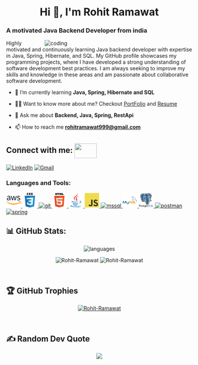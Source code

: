 <h1 align="center">Hi 👋, I'm Rohit Ramawat</h1>
<h3 align="left">A motivated Java Backend Developer from india</h3>
<img align = "right" alt = "coding"  width = "400" src="https://repository-images.githubusercontent.com/340868117/f2b32a00-cc75-11eb-8bf8-1bf1990e8868">

<p>Highly motivated and continuously learning Java backend developer with expertise in Java, Spring, Hibernate, and SQL. My GitHub profile showcases my programming projects, where I have developed a strong understanding of software development best practices. I am always seeking to improve my skills and knowledge in these areas and am passionate about collaborative software development.</p>

- 🌱 I’m currently learning **Java, Spring, Hibernate and SQL**

- 👨‍💻 Want to know more about me? Checkout <a href="https://rohit-ramawat.github.io/">PortFolio</a> and [Resume](https://drive.google.com/file/d/1aAM8Y903ALBXq7B8nAjdybv5H3ov88uI/view?usp=share_link)

- 💬 Ask me about **Backend, Java, Spring, RestApi**

- 📫 How to reach me **rohitramawat999@gmail.com**

## Connect with me: <img src='https://raw.githubusercontent.com/rahulbanerjee26/githubProfileReadmeGenerator/main/gifs/handShake.gif' width="60px" height="40px" align="center"/>
[![LinkedIn](https://img.shields.io/badge/LinkedIn-%230077B5.svg?logo=linkedin&logoColor=white)](https://www.linkedin.com/in/rohit-ramawat-b69453188/) 
[![Gmail](https://img.shields.io/badge/Gmail-%230077B5.svg?logo=gmail&&logoColor=white)](mailto:rohitramawat999@gmail.com)
</p>

<h3 align="left">Languages and Tools:</h3>
<p align="left"> <a href="https://aws.amazon.com" target="_blank" rel="noreferrer"> <img src="https://raw.githubusercontent.com/devicons/devicon/master/icons/amazonwebservices/amazonwebservices-original-wordmark.svg" alt="aws" width="40" height="40"/> </a> <a href="https://www.w3schools.com/css/" target="_blank" rel="noreferrer"> <img src="https://raw.githubusercontent.com/devicons/devicon/master/icons/css3/css3-original-wordmark.svg" alt="css3" width="40" height="40"/> </a> <a href="https://git-scm.com/" target="_blank" rel="noreferrer"> <img src="https://www.vectorlogo.zone/logos/git-scm/git-scm-icon.svg" alt="git" width="40" height="40"/> </a> <a href="https://www.w3.org/html/" target="_blank" rel="noreferrer"> <img src="https://raw.githubusercontent.com/devicons/devicon/master/icons/html5/html5-original-wordmark.svg" alt="html5" width="40" height="40"/> </a> <a href="https://www.java.com" target="_blank" rel="noreferrer"> <img src="https://raw.githubusercontent.com/devicons/devicon/master/icons/java/java-original.svg" alt="java" width="40" height="40"/> </a> <a href="https://developer.mozilla.org/en-US/docs/Web/JavaScript" target="_blank" rel="noreferrer"> <img src="https://raw.githubusercontent.com/devicons/devicon/master/icons/javascript/javascript-original.svg" alt="javascript" width="40" height="40"/> </a> <a href="https://www.microsoft.com/en-us/sql-server" target="_blank" rel="noreferrer"> <img src="https://www.svgrepo.com/show/303229/microsoft-sql-server-logo.svg" alt="mssql" width="40" height="40"/> </a> <a href="https://www.mysql.com/" target="_blank" rel="noreferrer"> <img src="https://raw.githubusercontent.com/devicons/devicon/master/icons/mysql/mysql-original-wordmark.svg" alt="mysql" width="40" height="40"/> </a> <a href="https://www.postgresql.org" target="_blank" rel="noreferrer"> <img src="https://raw.githubusercontent.com/devicons/devicon/master/icons/postgresql/postgresql-original-wordmark.svg" alt="postgresql" width="40" height="40"/> </a> <a href="https://postman.com" target="_blank" rel="noreferrer"> <img src="https://www.vectorlogo.zone/logos/getpostman/getpostman-icon.svg" alt="postman" width="40" height="40"/> </a> <a href="https://spring.io/" target="_blank" rel="noreferrer"> <img src="https://www.vectorlogo.zone/logos/springio/springio-icon.svg" alt="spring" width="40" height="40"/> </a> </p>

## 📊 GitHub Stats:
<p align="center">
	<img width="45%" align="center" alt="languages" src="https://github-readme-stats.vercel.app/api/top-langs/?username=Rohit-Ramawat&layout=compact&hide_border=true&theme=radical" />
</p>

<p align="center">
  <img width="47%" src="https://github-readme-stats.vercel.app/api?username=Rohit-Ramawat&&hide_progress=true&show_icons=true&locale=en&layout=compact&hide_border=true&theme=radical" 			alt="Rohit-Ramawat" />

  <img width="50%" src="https://github-readme-streak-stats.herokuapp.com/?user=Rohit-Ramawat&layout=compact&hide_border=true&theme=radical" alt="Rohit-Ramawat" />
</p>

<br>

## 🏆 GitHub Trophies
<p align="center" >
	<a href="https://github.com/ryo-ma/github-profile-trophy">
		<img src="https://github-profile-trophy.vercel.app/?username=Rohit-Ramawat&theme=monokai&no-frame=false&no-bg=true&margin-w=4" alt="Rohit-Ramawat" />
	</a>
</p> 


<br>

## ✍️ Random Dev Quote
<p align="center" ><img  width="47%" src="https://quotes-github-readme.vercel.app/api?type=horizontal&theme=radical" />    </p>



